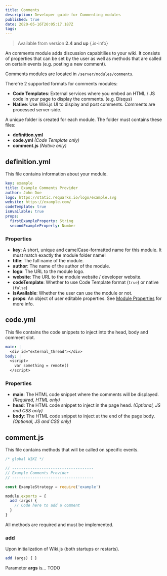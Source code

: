 ```yaml
---
title: Comments
description: Developer guide for Commenting modules
published: true
date: 2020-05-16T20:05:17.187Z
tags: 
---
```


> Available from version **2.4 and up**
{.is-info}

An comments module adds discussion capabitilies to your wiki. It consists of properties that can be set by the user as well as methods that are called on certain events \(e.g. posting a new comment\).

Comments modules are located in `/server/modules/comments`.

There're 2 supported formats for comments modules:

- **Code Templates**: External services where you embed an HTML / JS code in your page to display the comments. (e.g. Disqus)
- **Native**: Use Wiki.js UI to display and post comments. Comments are processed server-side.

A unique folder is created for each module. The folder must contains these files:

* **definition.yml**
* **code.yml** *(Code Template only)*
* **comment.js** *(Native only)*

## definition.yml

This file contains information about your module.
```yaml
key: example
title: Example Comments Provider
author: John Doe
logo: https://static.requarks.io/logo/example.svg
website: https://example.com/
codeTemplate: true
isAvailable: true
props:
  firstExampleProperty: String
  secondExampleProperty: Number
```

### Properties

* **key**: A short, unique and camelCase-formatted name for this module. It must match exactly the module folder name!
* **title**: The full name of the module.
* **author**: The name of the author of the module.
* **logo**: The URL to the module logo.
* **website**: The URL to the module website / developer website.
* **codeTemplate**: Whether to use Code Template format (`true`) or native (`false`)
* **isAvailable**: Whether the user can use the module or not.
* **props**: An object of user editable properties. See [Module Properties](/dev/module-properties) for more info.

## code.yml

This file contains the code snippets to inject into the head, body and comment slot.

```yaml
main: |
  <div id="external_thread"></div>
body: |
  <script>
    var something = remote()
  </script>
```

### Properties

* **main**: The HTML code snippet where the comments will be displayed. *(Required, HTML only)*
* **head**: The HTML code snippet to inject in the page head. *(Optional, JS and CSS only)*
* **body**: The HTML code snippet to inject at the end of the page body. *(Optional, JS and CSS only)*

## comment.js

This file contains methods that will be called on specific events.

```js
/* global WIKI */

// ------------------------------------
// Example Comments Provider
// ------------------------------------

const ExampleStrategy = require('example')

module.exports = {
  add (args) {
    // Code here to add a comment
  }
}
```

All methods are required and must be implemented.

### add

Upon initialization of Wiki.js \(both startups or restarts\).

```js
add (args) { }
```

Parameter **args** is... TODO

